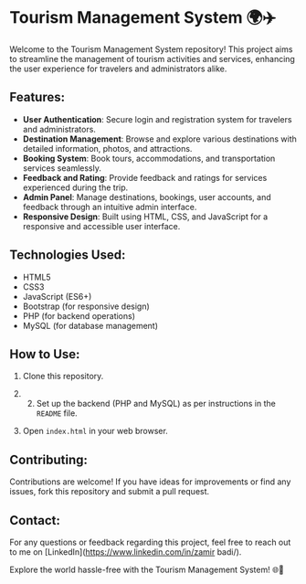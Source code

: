 # Tourism Management System 🌍✈️

Welcome to the Tourism Management System repository! This project aims to streamline the management of tourism activities and services, enhancing the user experience for travelers and administrators alike.

## Features:
- **User Authentication**: Secure login and registration system for travelers and administrators.
- **Destination Management**: Browse and explore various destinations with detailed information, photos, and attractions.
- **Booking System**: Book tours, accommodations, and transportation services seamlessly.
- **Feedback and Rating**: Provide feedback and ratings for services experienced during the trip.
- **Admin Panel**: Manage destinations, bookings, user accounts, and feedback through an intuitive admin interface.
- **Responsive Design**: Built using HTML, CSS, and JavaScript for a responsive and accessible user interface.



## Technologies Used:
- HTML5
- CSS3
- JavaScript (ES6+)
- Bootstrap (for responsive design)
- PHP (for backend operations)
- MySQL (for database management)

## How to Use:
1. Clone this repository.
2. 2. Set up the backend (PHP and MySQL) as per instructions in the `README` file.

3. Open `index.html` in your web browser.

## Contributing:
Contributions are welcome! If you have ideas for improvements or find any issues, fork this repository and submit a pull request.


## Contact:
For any questions or feedback regarding this project, feel free to reach out to me on [LinkedIn](https://www.linkedin.com/in/zamir badi/).

Explore the world hassle-free with the Tourism Management System! 🌐🧳

